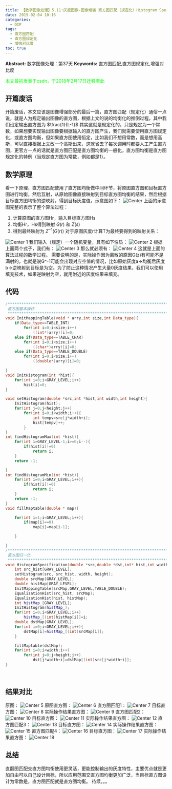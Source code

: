 ```yaml
---
title: 【数字图像处理】5.11:灰度图像-图像增强 直方图匹配（规定化）Histogram Specification"
date: 2015-02-04 10:16
categories:
  - DIP
tags:
  - 直方图匹配
  - 直方图规定化
  - 增强对比度
toc: true
---
```

**Abstract:** 数字图像处理：第37天
**Keywords:** 直方图匹配,直方图规定化,增强对比度
<!--more-->
<font color="00FF00">本文最初发表于csdn，于2018年2月17日迁移至此</font>
## 开篇废话
开篇废话，本文应该是图像增强部分的最后一篇，直方图匹配（规定化）通俗一点说，就是人为规定输出图像的直方图，根据上文的说的均衡化的推倒过程，其中我们设定输出直方图为 $\frac{1}{L-1}$ 其实这就是规定化的，只是规定为一个常数，如果想要实现输出图像要根据输入的直方图产生，我们就需要使用直方图规定化，或直方图均衡，但如果直方图使用恒定，比如我们不想用常数，而是想用高斯，可以直接根据上文改一个高斯出来，这就省去了每次调用时都要人工产生直方图，更官方一点的话就是直方图匹配是直方图均衡的一般化，直方图均衡是直方图规定化的特例（当规定直方图为常数，例如都是1）。

## 数学原理
看一下原理，直方图匹配使用了直方图均衡做中间环节，将原图直方图和目标直方图进行均衡，然后互射，从原始图像直接映射到目标直方图均衡的结果，然后根据目标直方图均衡的逆映射，得到目标灰度值，示意图如下：
![Center][]
上面的示意图完整的表示了整个算法过程：

1. 计算原图的直方图Hr，输入目标直方图Hs
2. 均衡Hr，Hs得到映射 $G(r)$ 和 $Z(s)$
3. 得到最终映射为 $Z^{-1}(G(r))$
对于原图灰度r计算T为最终要得到的映射关系：

![Center 1][]
我们输入（规定）一个随机变量，具有如下性质：
![Center 2][]
根据上面两个式子，我们有：
![Center 3][]
那么就必须有：
![Center 4][]
这就是上面的算法过程的数学过程。
需要说明的是，实际操作因为离散的原因G(z)有可能不是满射的，也就是说G^-1可能会出现对应空值的情况，比如原始灰度a->均衡后灰度b->逆映射到目标是为空。为了防止这种情况产生大量0灰度结果，我们可以使用填充技术，如果逆映射为空，就用附近的灰度结果来填充。

## 代码
```c++
/********************************************************************************************
 直方图基本操作
 *******************************************************************************************/
void InitMappingTable(void * arry,int size,int Data_type){
    if(Data_type==TABLE_INT)
        for(int i=0;i<size;i++)
            ((int*)arry)[i]=0;
    else if(Data_type==TABLE_CHAR)
        for(int i=0;i<size;i++)
            ((char*)arry)[i]=0;
    else if(Data_type==TABLE_DOUBLE)
        for(int i=0;i<size;i++)
            ((double*)arry)[i]=0;

}
void InitHistogram(int *hist){
    for(int i=0;i<GRAY_LEVEL;i++)
        hist[i]=0;
}

void setHistogram(double *src,int *hist,int width,int height){
    InitHistogram(hist);
    for(int j=0;j<height;j++)
        for(int i=0;i<width;i++){
            int tempv=src[j*width+i];
            hist[tempv]++;
        }
}
int findHistogramMax(int *hist){
    for(int i=GRAY_LEVEL-1;i>=0;i--){
        if(hist[i]!=0)
            return i;
    }
    return -1;

}
int findHistogramMin(int *hist){
    for(int i=0;i<GRAY_LEVEL;i++){
        if(hist[i]!=0)
            return i;
    }
    return -1;
}
void fillMaptable(double * map){

    for(int i=1;i<GRAY_LEVEL;i++){
        if(map[i]==0)
            map[i]=map[i-1];

    }

}
/********************************************************************************************
 直方图归一化
 *******************************************************************************************/
void HistogramSpecification(double *src,double *dst,int* hist,int width,int height){
    int src_hist[GRAY_LEVEL];
    setHistogram(src, src_hist, width, height);
    double srcMap[GRAY_LEVEL];
    double histMap[GRAY_LEVEL];
    InitMappingTable(srcMap,GRAY_LEVEL,TABLE_DOUBLE);
    EqualizationHist(src_hist, srcMap);
    EqualizationHist(hist, histMap);
    int histMap_[GRAY_LEVEL];
    InitHistogram(histMap_);
    for(int i=0;i<GRAY_LEVEL;i++)
        histMap_[(int)histMap[i]]=i;
    double dstMap[GRAY_LEVEL];
    for(int i=0;i<GRAY_LEVEL;i++){
        dstMap[i]=histMap_[(int)srcMap[i]];
    }

    fillMaptable(dstMap);
    for(int i=0;i<width;i++)
        for(int j=0;j<height;j++)
            dst[j*width+i]=dstMap[(int)src[j*width+i]];
}
```

 

## 结果对比
原图：
![Center 5][]
原图直方图：
![Center 6][]
直方图匹配1：
![Center 7][]
目标直方图：
![Center 8][]
实际操作结果直方图：
![Center 9][]
直方图匹配2：
![Center 10][]
目标直方图：
![Center 11][]
实际操作结果直方图：
![Center 12][]
直方图匹配3：
![Center 13][]
目标直方图：
![Center 14][]
实际操作结果直方图：
![Center 15][]
直方图匹配4：
![Center 16][]
目标直方图：
![Center 17][]
实际操作结果直方图：
![Center 18][]
## 总结
直翻图匹配交直方图均衡使用更灵活，更能控制输出的灰度特性，主要优点就是更加自由可以自己设计目标，所以应用范围交直方图均衡更加广泛，当目标直方图设计为常数是，直方图匹配就是直方图均衡。
待续。。。



[Center]: DIP-5-11-灰度图像-图像增强-直方图匹配-规定化-HistogramSpecification/20150204092942843.png
[Center 1]: DIP-5-11-灰度图像-图像增强-直方图匹配-规定化-HistogramSpecification/20150204093958904.png
[Center 2]: DIP-5-11-灰度图像-图像增强-直方图匹配-规定化-HistogramSpecification/20150204094118730.png
[Center 3]: DIP-5-11-灰度图像-图像增强-直方图匹配-规定化-HistogramSpecification/20150204095222744.png
[Center 4]: DIP-5-11-灰度图像-图像增强-直方图匹配-规定化-HistogramSpecification/20150204095241652.png
[Center 5]: DIP-5-11-灰度图像-图像增强-直方图匹配-规定化-HistogramSpecification/20150204100939523.jpg
[Center 6]: DIP-5-11-灰度图像-图像增强-直方图匹配-规定化-HistogramSpecification/20150204100835749.png
[Center 7]: DIP-5-11-灰度图像-图像增强-直方图匹配-规定化-HistogramSpecification/20150204100026705.jpg
[Center 8]: DIP-5-11-灰度图像-图像增强-直方图匹配-规定化-HistogramSpecification/20150204100046361.png
[Center 9]: DIP-5-11-灰度图像-图像增强-直方图匹配-规定化-HistogramSpecification/20150204100748575.png
[Center 10]: DIP-5-11-灰度图像-图像增强-直方图匹配-规定化-HistogramSpecification/20150204100127107.jpg
[Center 11]: DIP-5-11-灰度图像-图像增强-直方图匹配-规定化-HistogramSpecification/20150204100144985.png
[Center 12]: DIP-5-11-灰度图像-图像增强-直方图匹配-规定化-HistogramSpecification/20150204100716049.png
[Center 13]: DIP-5-11-灰度图像-图像增强-直方图匹配-规定化-HistogramSpecification/20150204100201708.jpg
[Center 14]: DIP-5-11-灰度图像-图像增强-直方图匹配-规定化-HistogramSpecification/20150204100219306.png
[Center 15]: DIP-5-11-灰度图像-图像增强-直方图匹配-规定化-HistogramSpecification/20150204100551153.png
[Center 16]: DIP-5-11-灰度图像-图像增强-直方图匹配-规定化-HistogramSpecification/20150204100236605.jpg
[Center 17]: DIP-5-11-灰度图像-图像增强-直方图匹配-规定化-HistogramSpecification/20150204100437553.png
[Center 18]: DIP-5-11-灰度图像-图像增强-直方图匹配-规定化-HistogramSpecification/20150204100628359.png
